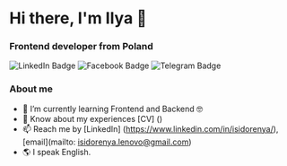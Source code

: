 
<div>
<h1>Hi there, I'm Ilya 👋</h1>
<h3>Frontend developer from Poland</h3>
</div>
<div id="badges">
  <img src="https://img.shields.io/badge/LinkedIn-blue?style=for-the-badge&logo=linkedin&logoColor=white" alt="LinkedIn Badge"/>
  <img src="https://img.shields.io/badge/Facebook-blue?style=for-the-badge&logo=youtube&logoColor=white" alt="Facebook Badge"/>
  <img src="https://img.shields.io/badge/Telegram-blue?style=for-the-badge&logo=telegram&logoColor=white" alt="Telegram Badge"/>
</div>

### About me
- 🌱 I’m currently learning Frontend and Backend 🤓
- 💬 Know about my experiences [CV] ()
- 📫 Reach me by [LinkedIn] (https://www.linkedin.com/in/isidorenya/), [email](mailto: isidorenya.lenovo@gmail.com)
- 🌎 I speak English.

<!--
**Sidor4ik/Sidor4ik** is a ✨ _special_ ✨ repository because its `README.md` (this file) appears on your GitHub profile.

Here are some ideas to get you started:

- 🔭 I’m currently working on ...
- 🌱 I’m currently learning ...
- 👯 I’m looking to collaborate on ...
- 🤔 I’m looking for help with ...
- 💬 Ask me about ...
- 📫 How to reach me: ...
- 😄 Pronouns: ...
- ⚡ Fun fact: ...
-->
